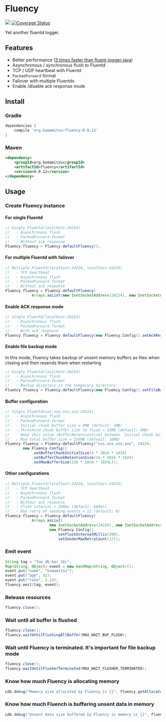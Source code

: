 # Fluency
[<img src="https://travis-ci.org/komamitsu/fluency.svg?branch=master"/>](https://travis-ci.org/komamitsu/fluency) [![Coverage Status](https://coveralls.io/repos/komamitsu/fluency/badge.svg?branch=master&service=github)](https://coveralls.io/github/komamitsu/fluency?branch=master)

Yet another fluentd logger.

## Features

* Better performance ([3 times faster than fluent-logger-java](https://gist.github.com/komamitsu/781a8b519afdc553f50c))
* Asynchronous / synchronous flush to Fluentd
* TCP / UDP heartbeat with Fluentd
* `PackedForward` format
* Failover with multiple Fluentds
* Enable /disable ack response mode

## Install

### Gradle

```groovy
dependencies {
    compile 'org.komamitsu:fluency:0.0.12'
}
```

### Maven

```xml
<dependency>
    <groupId>org.komamitsu</groupId>
    <artifactId>fluency</artifactId>
    <version>0.0.12</version>
</dependency>
```
 
## Usage

### Create Fluency instance

#### For single Fluentd

```java
// Single Fluentd(localhost:24224)
//   - Asynchronous flush
//   - PackedForward format
//   - Without ack response
Fluency fluency = Fluency.defaultFluency();
```

#### For multiple Fluentd with failover

```java    
// Multiple Fluentd(localhost:24224, localhost:24225)
//   - TCP heartbeat
//   - Asynchronous flush
//   - PackedForward format
//   - Without ack response
Fluency fluency = Fluency.defaultFluency(
			Arrays.asList(new InetSocketAddress(24224), new InetSocketAddress(24225)));
```

#### Enable ACK response mode

```java
// Single Fluentd(localhost:24224)
//   - Asynchronous flush
//   - PackedForward format
//   - With ack response
Fluency fluency = Fluency.defaultFluency(new Fluency.Config().setAckResponseMode(true));
```

#### Enable file backup mode

In this mode, Fluency takes backup of unsent memory buffers as files when closing and then resends them when restarting

```java
// Single Fluentd(localhost:24224)
//   - Asynchronous flush
//   - PackedForward format
//   - Backup directory is the temporary directory
Fluency fluency = Fluency.defaultFluency(new Fluency.Config().setFileBackupDir(System.getProperty("java.io.tmpdir")));
```

#### Buffer configuration

```java
// Single Fluentd(xxx.xxx.xxx.xxx:24224)
//   - Asynchronous flush
//   - PackedForward format
//   - Initial chunk buffer size = 4MB (default: 1MB)
//   - Threshold chunk buffer size to flush = 16MB (default: 4MB)
//     Keep this value (BufferRetentionSize) between `Initial chunk buffer size` and `Max total buffer size`
//   - Max total buffer size = 256MB (default: 16MB)
Fluency fluency = Fluency.defaultFluency("xxx.xxx.xxx.xxx", 24224,
        new Fluency.Config()
            .setBufferChunkInitialSize(4 * 1024 * 1024)
            .setBufferChunkRetentionSize(16 * 1024 * 1024)
            .setMaxBufferSize(256 * 1024 * 1024L));
```


#### Other configurations

```java
// Multiple Fluentd(localhost:24224, localhost:24225)
//   - TCP heartbeat
//   - Asynchronous flush
//   - PackedForward format
//   - Without ack response
//   - Flush interval = 200ms (default: 600ms)
//   - Max retry of sending events = 12 (default: 8)
Fluency fluency = Fluency.defaultFluency(
			Arrays.asList(
	    			new InetSocketAddress(24224), new InetSocketAddress(24225)),
	    			new Fluency.Config().
	    				setFlushIntervalMillis(200).
	    				setSenderMaxRetryCount(12));
```

### Emit event

```java
String tag = "foo_db.bar_tbl";
Map<String, Object> event = new HashMap<String, Object>();
event.put("name", "komamitsu");
event.put("age", 42);
event.put("rate", 3.14);
fluency.emit(tag, event);
```

### Release resources

```java
fluency.close();
```

### Wait until all buffer is flushed

```java
fluency.close();
fluency.waitUntilFlushingAllBuffer(MAX_WAIT_BUF_FLUSH);
```

### Wait until Fluency is terminated. It's important for file backup mode

```java
fluency.close();
fluency.waitUntilFlusherTerminated(MAX_WAIT_FLUSHER_TERMINATED);
```

### Know how much Fluency is allocating memory

```java
LOG.debug("Memory size allocated by Fluency is {}", fluency.getAllocatedBufferSize());
```

### Know how much Fluench is buffering unsent data in memory

```java
LOG.debug("Unsent data size buffered by Fluency in memory is {}", fluency.getBufferedDataSize());
```
